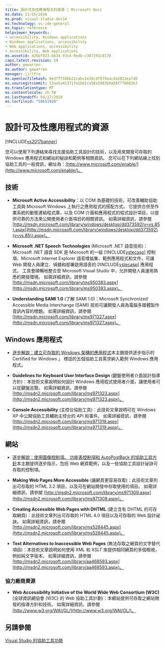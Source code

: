```yaml
---
title: 設計可及性應用程式的資源 | Microsoft Docs
ms.date: 11/15/2016
ms.prod: visual-studio-dev14
ms.technology: vs-ide-general
ms.topic: reference
helpviewer_keywords:
- accessibility, Windows applications
- Windows applications, accessibility
- Web applications, accessibility
- accessibility, Web applications
ms.assetid: 426bf023-bb34-43c4-9edb-c307191c8170
caps.latest.revision: 19
author: gewarren
ms.author: gewarren
manager: jillfra
ms.openlocfilehash: 0ed7f7106b22cabc2e30c4f979aacda1823ea7d8
ms.sourcegitcommit: 53aa5a413717a1b62ca56a5983b6a50f7f0663b3
ms.translationtype: MT
ms.contentlocale: zh-TW
ms.lasthandoff: 04/17/2019
ms.locfileid: "59651928"
---
```

# <a name="resources-for-designing-accessible-applications"></a>設計可及性應用程式的資源
[!INCLUDE[vs2017banner](../../includes/vs2017banner.md)]

您可以使用下列連結來尋找支援協助工具設計的技術，以及用來開發可存取的 Windows 應用程式和網站的秘訣和範例等相關資訊。 您可以在下列網站線上找到協助工具的一般資訊，網址為：[http://www.microsoft.com/enable/](http://www.microsoft.com/enable/)。  
  
## <a name="technologies"></a>技術  
  
-   **Microsoft Active Accessibility**：以 COM 為基礎的技術，可改善輔助協助工具與 Microsoft Windows 上執行之應用程式的搭配方式。 它提供合併至作業系統的動態連結程式庫，以及 COM 介面和應用程式的程式設計項目，以提供可靠的方法來公開使用者介面項目的相關資訊。 如需詳細資訊，請參閱 [http://msdn.microsoft.com/library/windows/desktop/dd373592(v=vs.85).aspx](http://msdn.microsoft.com/library/windows/desktop/dd373592\(v=vs.85\).aspx)。  
  
-   **Microsoft .NET Speech Technologies** (Microsoft .NET 語音技術)：Microsoft .NET 語音 SDK 是 Microsoft 的一組 [!INCLUDE[vstecasp](../../includes/vstecasp-md.md)] 控制項、Microsoft Internet Explorer 語音增益集、範例應用程式和文件，可讓 Web 開發人員建立、偵錯和部署啟用語音的 [!INCLUDE[vstecasp](../../includes/vstecasp-md.md)] 應用程式。 工具會順暢地整合至 Microsoft Visual Studio 中，允許開發人員運用熟悉的開發環境。 如需詳細資訊，請參閱 [http://msdn.microsoft.com/library/ms950383.aspx](http://msdn.microsoft.com/library/ms950383.aspx)。  
  
-   **Understanding SAMI 1.0** (了解 SAMI 1.0)：Microsoft Synchronized Accessible Media Interchange (SAMI) 技術可讓開發人員為電腦多媒體製作音訊內容的標題。 如需詳細資訊，請參閱 [http://msdn.microsoft.com/library/ms971327.aspx](http://msdn.microsoft.com/library/ms971327.aspx)。  
  
## <a name="windows-applications"></a>Windows 應用程式  
  
-   [逐步解說：建立可存取的 Windows 架構的應用程式](http://msdn.microsoft.com/library/654c7f2f-1586-480b-9f12-9d9b8f5cc32b)本主題提供逐步指示的 Certified for Windows 」 標誌的五個協助工具需求納入範例 Windows 應用程式。  
  
-   **Guidelines for Keyboard User Interface Design** (鍵盤使用者介面設計指導方針)：本技術文章說明如何設計 Windows 應用程式使用者介面，讓使用者可以從鍵盤巡覽。 如需詳細資訊，請參閱 [http://msdn2.microsoft.com/library/ms971323.aspx](http://msdn2.microsoft.com/library/ms971323.aspx)。  
  
-   **Console Accessibility** (主控台協助工具)：此技術文章說明可在 Windows XP 中公開協助工具輔助主控台的 API 和事件。 如需詳細資訊，請參閱 [http://msdn2.microsoft.com/library/ms971319.aspx](http://msdn2.microsoft.com/library/ms971319.aspx)。  
  
## <a name="web-sites"></a>網站  
  
-   [逐步解說：使用圖像控制項、 功能表控制項和 AutoPostBack 的協助工具方針](http://msdn.microsoft.com/library/ff7b5021-48b3-46bf-921f-9fe1e0e32202)本主題提供逐步指示，包括 Web 網頁範例，以及一些協助工具設計祕訣可存取的控制項。  
  
-   **Making Web Pages More Accessible** (讓網頁更容易存取)：此技術文章列出可存取的 HTML 3.2 項目，以及可在網站開發中存取使用的項目。 如需詳細資訊，請參閱 [http://msdn2.microsoft.com/library/ms971309.aspx](http://msdn2.microsoft.com/library/ms971309.aspx)。  
  
-   **Creating Accessible Web Pages with DHTML** (建立含有 DHTML 的可存取網頁)：此技術文章列出可存取的 HTML 4.0 項目以及可存取的 Web 設計祕訣。 如需詳細資訊，請參閱 [http://msdn2.microsoft.com/library/ms528445.aspx](http://msdn2.microsoft.com/library/ms528445.aspx)。  
  
-   **Text Alternatives to Inaccessible Web Pages** (無法存取之網頁的文字替代項目)：本技術文章說明如何使用 XML 和 XSLT 來提供相同網頁的多個檢視，例如純文字版本。 如需詳細資訊，請參閱 [http://msdn2.microsoft.com/library/aa468593.aspx](http://msdn2.microsoft.com/library/aa468593.aspx)。  
  
### <a name="third-party-resources"></a>協力廠商資源  
  
-   **Web Accessibility Initiative of the World Wide Web Consortium (W3C)** (全球資訊網協會 (W3C) 的 Web 協助工具計劃)：本網站提供可存取之網站開發的指導方針和技術。 如需詳細資訊，請參閱 [http://www.w3.org/WAI/GL/](http://www.w3.org/WAI/GL/)。  
  
## <a name="see-also"></a>另請參閱  
 [Visual Studio 的協助工具功能](../../ide/reference/accessibility-features-of-visual-studio.md)
